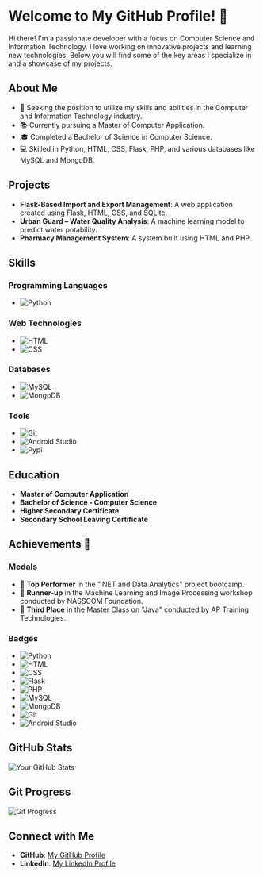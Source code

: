 # Welcome to My GitHub Profile! 🎉

Hi there! I'm a passionate developer with a focus on Computer Science and Information Technology. I love working on innovative projects and learning new technologies. Below you will find some of the key areas I specialize in and a showcase of my projects.

## About Me
- 💼 Seeking the position to utilize my skills and abilities in the Computer and Information Technology industry.
- 📚 Currently pursuing a Master of Computer Application.
- 🎓 Completed a Bachelor of Science in Computer Science.
- 💻 Skilled in Python, HTML, CSS, Flask, PHP, and various databases like MySQL and MongoDB.

## Projects
- **Flask-Based Import and Export Management**: A web application created using Flask, HTML, CSS, and SQLite.
- **Urban Guard – Water Quality Analysis**: A machine learning model to predict water potability.
- **Pharmacy Management System**: A system built using HTML and PHP.

## Skills

### Programming Languages
- ![Python](https://img.shields.io/badge/-Python-3776AB?logo=python&logoColor=white)

### Web Technologies
- ![HTML](https://img.shields.io/badge/-HTML-E34F26?logo=html5&logoColor=white)
- ![CSS](https://img.shields.io/badge/-CSS-1572B6?logo=css3&logoColor=white)

### Databases
- ![MySQL](https://img.shields.io/badge/-MySQL-4479A1?logo=mysql&logoColor=white)
- ![MongoDB](https://img.shields.io/badge/-MongoDB-47A248?logo=mongodb&logoColor=white)

### Tools
- ![Git](https://img.shields.io/badge/-Git-F05032?logo=git&logoColor=white)
- ![Android Studio](https://img.shields.io/badge/-Android_Studio-3DDC84?logo=android-studio&logoColor=white)
- ![Pypi](https://img.shields.io/badge/-Pypi-3775A9?logo=pypi&logoColor=white)

## Education
- **Master of Computer Application**
- **Bachelor of Science - Computer Science**
- **Higher Secondary Certificate**
- **Secondary School Leaving Certificate**

## Achievements 🏅

### Medals
- 🥇 **Top Performer** in the ".NET and Data Analytics" project bootcamp.
- 🥈 **Runner-up** in the Machine Learning and Image Processing workshop conducted by NASSCOM Foundation.
- 🥉 **Third Place** in the Master Class on "Java" conducted by AP Training Technologies.

### Badges
- ![Python](https://img.shields.io/badge/-Python-3776AB?logo=python&logoColor=white)
- ![HTML](https://img.shields.io/badge/-HTML-E34F26?logo=html5&logoColor=white)
- ![CSS](https://img.shields.io/badge/-CSS-1572B6?logo=css3&logoColor=white)
- ![Flask](https://img.shields.io/badge/-Flask-000000?logo=flask&logoColor=white)
- ![PHP](https://img.shields.io/badge/-PHP-777BB4?logo=php&logoColor=white)
- ![MySQL](https://img.shields.io/badge/-MySQL-4479A1?logo=mysql&logoColor=white)
- ![MongoDB](https://img.shields.io/badge/-MongoDB-47A248?logo=mongodb&logoColor=white)
- ![Git](https://img.shields.io/badge/-Git-F05032?logo=git&logoColor=white)
- ![Android Studio](https://img.shields.io/badge/-Android_Studio-3DDC84?logo=android-studio&logoColor=white)

## GitHub Stats
![Your GitHub Stats](https://github-readme-stats.vercel.app/api?username=VikasSivashankaran&show_icons=true&theme=radical)

## Git Progress
![Git Progress](https://progress-bar.dev/80/?title=Git%20Enrolment)

## Connect with Me
- **GitHub**: [My GitHub Profile](https://github.com/VikasSivashankaran)
- **LinkedIn**: [My LinkedIn Profile](https://www.linkedin.com/in/your-profile)
